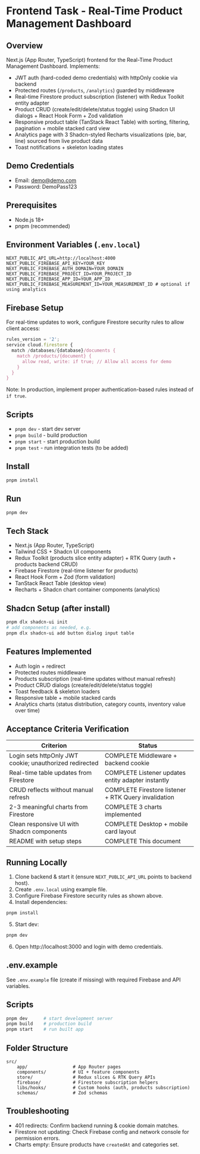 # Frontend Task - Real-Time Product Management Dashboard

## Overview
Next.js (App Router, TypeScript) frontend for the Real-Time Product Management Dashboard. Implements:

- JWT auth (hard-coded demo credentials) with httpOnly cookie via backend
- Protected routes (`/products`, `/analytics`) guarded by middleware
- Real-time Firestore product subscription (listener) with Redux Toolkit entity adapter
- Product CRUD (create/edit/delete/status toggle) using Shadcn UI dialogs + React Hook Form + Zod validation
- Responsive product table (TanStack React Table) with sorting, filtering, pagination + mobile stacked card view
- Analytics page with 3 Shadcn-styled Recharts visualizations (pie, bar, line) sourced from live product data
- Toast notifications + skeleton loading states

## Demo Credentials
- Email: demo@demo.com
- Password: DemoPass123

## Prerequisites
- Node.js 18+
- pnpm (recommended)

## Environment Variables (`.env.local`)
```
NEXT_PUBLIC_API_URL=http://localhost:4000
NEXT_PUBLIC_FIREBASE_API_KEY=YOUR_KEY
NEXT_PUBLIC_FIREBASE_AUTH_DOMAIN=YOUR_DOMAIN
NEXT_PUBLIC_FIREBASE_PROJECT_ID=YOUR_PROJECT_ID
NEXT_PUBLIC_FIREBASE_APP_ID=YOUR_APP_ID
NEXT_PUBLIC_FIREBASE_MEASUREMENT_ID=YOUR_MEASUREMENT_ID # optional if using analytics
```

## Firebase Setup
For real-time updates to work, configure Firestore security rules to allow client access:

```javascript
rules_version = '2';
service cloud.firestore {
  match /databases/{database}/documents {
    match /products/{document} {
      allow read, write: if true; // Allow all access for demo
    }
  }
}
```

Note: In production, implement proper authentication-based rules instead of `if true`.

## Scripts
- `pnpm dev` - start dev server
- `pnpm build` - build production
- `pnpm start` - start production build
- `pnpm test` - run integration tests (to be added)

## Install
```bash
pnpm install
```

## Run
```bash
pnpm dev
```

## Tech Stack
- Next.js (App Router, TypeScript)
- Tailwind CSS + Shadcn UI components
- Redux Toolkit (products slice entity adapter) + RTK Query (auth + products backend CRUD)
- Firebase Firestore (real-time listener for products)
- React Hook Form + Zod (form validation)
- TanStack React Table (desktop view)
- Recharts + Shadcn chart container components (analytics)

## Shadcn Setup (after install)
```bash
pnpm dlx shadcn-ui init
# add components as needed, e.g.
pnpm dlx shadcn-ui add button dialog input table
```

## Features Implemented
- Auth login + redirect
- Protected routes middleware
- Products subscription (real-time updates without manual refresh)
- Product CRUD dialogs (create/edit/delete/status toggle)
- Toast feedback & skeleton loaders
- Responsive table + mobile stacked cards
- Analytics charts (status distribution, category counts, inventory value over time)

## Acceptance Criteria Verification
| Criterion | Status |
| --------- | ------ |
| Login sets httpOnly JWT cookie; unauthorized redirected | COMPLETE Middleware + backend cookie |
| Real-time table updates from Firestore | COMPLETE Listener updates entity adapter instantly |
| CRUD reflects without manual refresh | COMPLETE Firestore listener + RTK Query invalidation |
| 2-3 meaningful charts from Firestore | COMPLETE 3 charts implemented |
| Clean responsive UI with Shadcn components | COMPLETE Desktop + mobile card layout |
| README with setup steps | COMPLETE This document |

## Running Locally
1. Clone backend & start it (ensure `NEXT_PUBLIC_API_URL` points to backend host).
2. Create `.env.local` using example file.
3. Configure Firebase Firestore security rules as shown above.
4. Install dependencies:
```bash
pnpm install
```
5. Start dev:
```bash
pnpm dev
```
6. Open http://localhost:3000 and login with demo credentials.

## .env.example
See `.env.example` file (create if missing) with required Firebase and API variables.

## Scripts
```bash
pnpm dev      # start development server
pnpm build    # production build
pnpm start    # run built app
```

## Folder Structure
```
src/
	app/                 # App Router pages
	components/          # UI + feature components
	store/               # Redux slices & RTK Query APIs
	firebase/            # Firestore subscription helpers
	libs/hooks/          # Custom hooks (auth, products subscription)
	schemas/             # Zod schemas
```

## Troubleshooting
- 401 redirects: Confirm backend running & cookie domain matches.
- Firestore not updating: Check Firebase config and network console for permission errors.
- Charts empty: Ensure products have `createdAt` and categories set.

